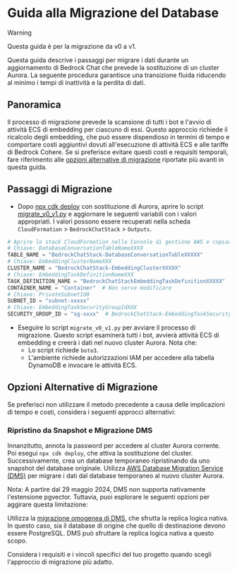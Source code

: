 # Guida alla Migrazione del Database

> [!Warning]
> Questa guida è per la migrazione da v0 a v1.

Questa guida descrive i passaggi per migrare i dati durante un aggiornamento di Bedrock Chat che prevede la sostituzione di un cluster Aurora. La seguente procedura garantisce una transizione fluida riducendo al minimo i tempi di inattività e la perdita di dati.

## Panoramica

Il processo di migrazione prevede la scansione di tutti i bot e l'avvio di attività ECS di embedding per ciascuno di essi. Questo approccio richiede il ricalcolo degli embedding, che può essere dispendioso in termini di tempo e comportare costi aggiuntivi dovuti all'esecuzione di attività ECS e alle tariffe di Bedrock Cohere. Se si preferisce evitare questi costi e requisiti temporali, fare riferimento alle [opzioni alternative di migrazione](#alternative-migration-options) riportate più avanti in questa guida.

## Passaggi di Migrazione

- Dopo [npx cdk deploy](../README.md#deploy-using-cdk) con sostituzione di Aurora, aprire lo script [migrate_v0_v1.py](./migrate_v0_v1.py) e aggiornare le seguenti variabili con i valori appropriati. I valori possono essere recuperati nella scheda `CloudFormation` > `BedrockChatStack` > `Outputs`.

```py
# Aprire lo stack CloudFormation nella Console di gestione AWS e copiare i valori dalla scheda Outputs.
# Chiave: DatabaseConversationTableNameXXXX
TABLE_NAME = "BedrockChatStack-DatabaseConversationTableXXXXX"
# Chiave: EmbeddingClusterNameXXX
CLUSTER_NAME = "BedrockChatStack-EmbeddingClusterXXXXX"
# Chiave: EmbeddingTaskDefinitionNameXXX
TASK_DEFINITION_NAME = "BedrockChatStackEmbeddingTaskDefinitionXXXXX"
CONTAINER_NAME = "Container"  # Non serve modificare
# Chiave: PrivateSubnetId0
SUBNET_ID = "subnet-xxxxx"
# Chiave: EmbeddingTaskSecurityGroupIdXXX
SECURITY_GROUP_ID = "sg-xxxx"  # BedrockChatStack-EmbeddingTaskSecurityGroupXXXXX
```

- Eseguire lo script `migrate_v0_v1.py` per avviare il processo di migrazione. Questo script esaminerà tutti i bot, avvierà attività ECS di embedding e creerà i dati nel nuovo cluster Aurora. Nota che:
  - Lo script richiede `boto3`.
  - L'ambiente richiede autorizzazioni IAM per accedere alla tabella DynamoDB e invocare le attività ECS.

## Opzioni Alternative di Migrazione

Se preferisci non utilizzare il metodo precedente a causa delle implicazioni di tempo e costi, considera i seguenti approcci alternativi:

### Ripristino da Snapshot e Migrazione DMS

Innanzitutto, annota la password per accedere al cluster Aurora corrente. Poi esegui `npx cdk deploy`, che attiva la sostituzione del cluster. Successivamente, crea un database temporaneo ripristinando da uno snapshot del database originale.
Utilizza [AWS Database Migration Service (DMS)](https://aws.amazon.com/dms/) per migrare i dati dal database temporaneo al nuovo cluster Aurora.

Nota: A partire dal 29 maggio 2024, DMS non supporta nativamente l'estensione pgvector. Tuttavia, puoi esplorare le seguenti opzioni per aggirare questa limitazione:

Utilizza la [migrazione omogenea di DMS](https://docs.aws.amazon.com/dms/latest/userguide/dm-migrating-data.html), che sfrutta la replica logica nativa. In questo caso, sia il database di origine che quello di destinazione devono essere PostgreSQL. DMS può sfruttare la replica logica nativa a questo scopo.

Considera i requisiti e i vincoli specifici del tuo progetto quando scegli l'approccio di migrazione più adatto.